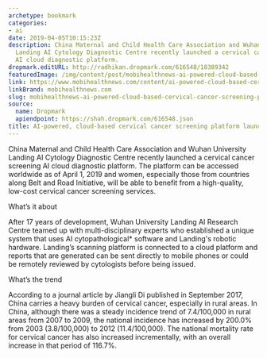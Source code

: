 ```yaml
---
archetype: bookmark
categories:
- ai
date: 2019-04-05T10:15:23Z
description: China Maternal and Child Health Care Association and Wuhan University
  Landing AI Cytology Diagnostic Centre recently launched a cervical cancer screening
  AI cloud diagnostic platform.
dropmark.editURL: http://radhikan.dropmark.com/616548/18389342
featuredImage: /img/content/post/mobihealthnews-ai-powered-cloud-based-cervical-cancer-screening-platform-launched-in-china.jpg
link: https://www.mobihealthnews.com/content/ai-powered-cloud-based-cervical-cancer-screening-platform-launched-china
linkBrand: mobihealthnews.com
slug: mobihealthnews-ai-powered-cloud-based-cervical-cancer-screening-platform-launched-in-china
source:
  name: Dropmark
  apiendpoint: https://shah.dropmark.com/616548.json
title: AI-powered, cloud-based cervical cancer screening platform launched in China
---
```

China Maternal and Child Health Care Association and Wuhan University Landing AI Cytology Diagnostic Centre recently launched a cervical cancer screening AI cloud diagnostic platform. The platform can be accessed worldwide as of April 1, 2019 and women, especially those from countries along Belt and Road Initiative, will be able to benefit from a high-quality, low-cost cervical cancer screening services.

What’s it about

After 17 years of development, Wuhan University Landing AI Research Centre teamed up with multi-disciplinary experts who established a unique system that uses AI cytopathological* software and Landing's robotic hardware. Landing’s scanning platform is connected to a cloud platform and reports that are generated can be sent directly to mobile phones or could be remotely reviewed by cytologists before being issued.

What’s the trend

According to a journal article by Jiangli Di published in September 2017, China carries a heavy burden of cervical cancer, especially in rural areas. In China, although there was a steady incidence trend of 7.4/100,000 in rural areas from 2007 to 2009, the national incidence has increased by 200.0% from 2003 (3.8/100,000) to 2012 (11.4/100,000). The national mortality rate for cervical cancer has also increased incrementally, with an overall increase in that period of 116.7%.

